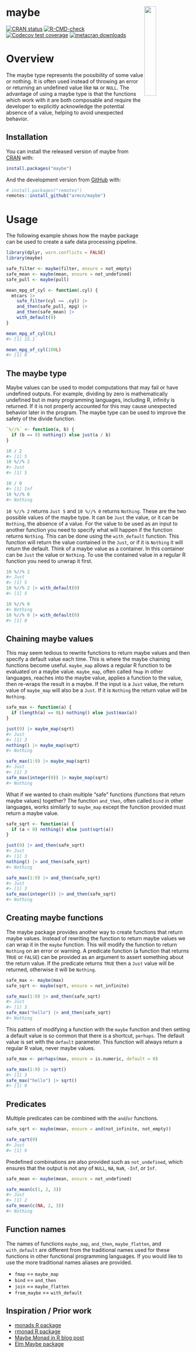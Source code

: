 
<!-- README.md is generated from README.Rmd. Please edit that file -->

# maybe <img src="man/figures/hex.png" align="right" style="width: 25%;"/>

<!-- badges: start -->

[![CRAN
status](https://www.r-pkg.org/badges/version/maybe)](https://CRAN.R-project.org/package=maybe)
[![R-CMD-check](https://github.com/armcn/maybe/workflows/R-CMD-check/badge.svg)](https://github.com/armcn/maybe/actions)
[![Codecov test
coverage](https://codecov.io/gh/armcn/maybe/branch/main/graph/badge.svg)](https://app.codecov.io/gh/armcn/maybe?branch=main)
[![metacran
downloads](https://cranlogs.r-pkg.org/badges/maybe)](https://cran.r-project.org/package=maybe)

<!-- badges: end -->

# Overview

The maybe type represents the possibility of some value or nothing. It
is often used instead of throwing an error or returning an undefined
value like `NA` or `NULL`. The advantage of using a maybe type is that
the functions which work with it are both composable and require the
developer to explicitly acknowledge the potential absence of a value,
helping to avoid unexpected behavior.

## Installation

You can install the released version of maybe from
[CRAN](https://CRAN.R-project.org) with:

``` r
install.packages("maybe")
```

And the development version from [GitHub](https://github.com/) with:

``` r
# install.packages("remotes")
remotes::install_github("armcn/maybe")
```

# Usage

The following example shows how the maybe package can be used to create
a safe data processing pipeline.

``` r
library(dplyr, warn.conflicts = FALSE)
library(maybe)

safe_filter <- maybe(filter, ensure = not_empty)
safe_mean <- maybe(mean, ensure = not_undefined)
safe_pull <- maybe(pull)

mean_mpg_of_cyl <- function(.cyl) {
  mtcars |> 
    safe_filter(cyl == .cyl) |> 
    and_then(safe_pull, mpg) |> 
    and_then(safe_mean) |> 
    with_default(0)
}

mean_mpg_of_cyl(8L)
#> [1] 15.1

mean_mpg_of_cyl(100L)
#> [1] 0
```

## The maybe type

Maybe values can be used to model computations that may fail or have
undefined outputs. For example, dividing by zero is mathematically
undefined but in many programming languages, including R, infinity is
returned. If it is not properly accounted for this may cause unexpected
behavior later in the program. The maybe type can be used to improve the
safety of the divide function.

``` r
`%//%` <- function(a, b) {
  if (b == 0) nothing() else just(a / b)
}

10 / 2
#> [1] 5
10 %//% 2
#> Just
#> [1] 5

10 / 0
#> [1] Inf
10 %//% 0
#> Nothing
```

`10 %//% 2` returns `Just 5` and `10 %//% 0` returns `Nothing`. These
are the two possible values of the maybe type. It can be `Just` the
value, or it can be `Nothing`, the absence of a value. For the value to
be used as an input to another function you need to specify what will
happen if the function returns `Nothing`. This can be done using the
`with_default` function. This function will return the value contained
in the `Just`, or if it is `Nothing` it will return the default. Think
of a maybe value as a container. In this container can be `Just` the
value or `Nothing`. To use the contained value in a regular R function
you need to unwrap it first.

``` r
10 %//% 2
#> Just
#> [1] 5
10 %//% 2 |> with_default(0)
#> [1] 5

10 %//% 0
#> Nothing
10 %//% 0 |> with_default(0)
#> [1] 0
```

## Chaining maybe values

This may seem tedious to rewrite functions to return maybe values and
then specify a default value each time. This is where the maybe chaining
functions become useful. `maybe_map` allows a regular R function to be
evaluated on a maybe value. `maybe_map`, often called `fmap` in other
languages, reaches into the maybe value, applies a function to the
value, then re-wraps the result in a maybe. If the input is a `Just`
value, the return value of `maybe_map` will also be a `Just`. If it is
`Nothing` the return value will be `Nothing`.

``` r
safe_max <- function(a) {
  if (length(a) == 0L) nothing() else just(max(a))
}

just(9) |> maybe_map(sqrt)
#> Just
#> [1] 3
nothing() |> maybe_map(sqrt)
#> Nothing

safe_max(1:9) |> maybe_map(sqrt)
#> Just
#> [1] 3
safe_max(integer(0)) |> maybe_map(sqrt)
#> Nothing
```

What if we wanted to chain multiple “safe” functions (functions that
return maybe values) together? The function `and_then`, often called
`bind` in other languages, works similarly to `maybe_map` except the
function provided must return a maybe value.

``` r
safe_sqrt <- function(a) {
  if (a < 0) nothing() else just(sqrt(a))
}

just(9) |> and_then(safe_sqrt)
#> Just
#> [1] 3
nothing() |> and_then(safe_sqrt)
#> Nothing

safe_max(1:9) |> and_then(safe_sqrt)
#> Just
#> [1] 3
safe_max(integer()) |> and_then(safe_sqrt)
#> Nothing
```

## Creating maybe functions

The maybe package provides another way to create functions that return
maybe values. Instead of rewriting the function to return maybe values
we can wrap it in the `maybe` function. This will modify the function to
return `Nothing` on an error or warning. A predicate function (a
function that returns `TRUE` or `FALSE`) can be provided as an argument
to assert something about the return value. If the predicate returns
`TRUE` then a `Just` value will be returned, otherwise it will be
`Nothing`.

``` r
safe_max <- maybe(max)
safe_sqrt <- maybe(sqrt, ensure = not_infinite)

safe_max(1:9) |> and_then(safe_sqrt)
#> Just
#> [1] 3
safe_max("hello") |> and_then(safe_sqrt)
#> Nothing
```

This pattern of modifying a function with the `maybe` function and then
setting a default value is so common that there is a shortcut,
`perhaps`. The default value is set with the `default` parameter. This
function will always return a regular R value, never maybe values.

``` r
safe_max <- perhaps(max, ensure = is.numeric, default = 0)

safe_max(1:9) |> sqrt()
#> [1] 3
safe_max("hello") |> sqrt()
#> [1] 0
```

## Predicates

Multiple predicates can be combined with the `and`/`or` functions.

``` r
safe_sqrt <- maybe(mean, ensure = and(not_infinite, not_empty))

safe_sqrt(9)
#> Just
#> [1] 9
```

Predefined combinations are also provided such as `not_undefined`, which
ensures that the output is not any of `NULL`, `NA`, `NaN`, `-Inf`, or
`Inf`.

``` r
safe_mean <- maybe(mean, ensure = not_undefined)

safe_mean(c(1, 2, 3))
#> Just
#> [1] 2
safe_mean(c(NA, 2, 3))
#> Nothing
```

## Function names

The names of functions `maybe_map`, `and_then`, `maybe_flatten`, and
`with_default` are different from the traditional names used for these
functions in other functional programming languages. If you would like
to use the more traditional names aliases are provided.

-   `fmap` == `maybe_map`
-   `bind` == `and_then`
-   `join` == `maybe_flatten`
-   `from_maybe` == `with_default`

## Inspiration / Prior work

-   [monads R package](https://github.com/hadley/monads)
-   [rmonad R package](https://github.com/arendsee/rmonad)
-   [Maybe Monad in R blog
    post](https://www.r-bloggers.com/2019/05/maybe-monad-in-r/)
-   [Elm Maybe
    package](https://package.elm-lang.org/packages/elm/core/1.0.5/Maybe)
